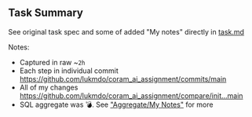 ## Task Summary

See original task spec and some of added "My notes" directly in [task.md](task.md)

Notes:
- Captured in raw ~`2h`
- Each step in individual commit
  https://github.com/lukmdo/coram_ai_assignment/commits/main
- All of my changes
  https://github.com/lukmdo/coram_ai_assignment/compare/init...main
- SQL aggregate was 💣. See ["Aggregate/My Notes"](task.md#aggregation) for more
